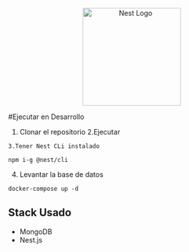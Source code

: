 <p align="center">
  <a href="http://nestjs.com/" target="blank"><img src="https://nestjs.com/img/logo-small.svg" width="200" alt="Nest Logo" /></a>
</p>

#Ejecutar en Desarrollo
1. Clonar el repositorio
2.Ejecutar 
```
3.Tener Nest CLi instalado
```

```
npm i-g @nest/cli
```

4. Levantar la base de datos
```
docker-compose up -d
```

## Stack Usado
* MongoDB
* Nest.js





